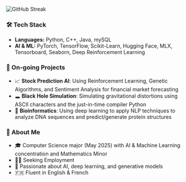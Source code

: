 ![GitHub Streak](https://github-readme-streak-stats.herokuapp.com/?user=edwardduda&theme=tokyonight)
### 🛠️ Tech Stack
- **Languages:** Python, C++, Java, mySQL
- **AI & ML:** PyTorch, TensorFlow, Scikit-Learn, Hugging Face, MLX, Tensorboard, Seaborn, Deep Reinforcement Learning
### 📌 On-going Projects
- 📈 **Stock Prediction AI**: Using Reinforcement Learning, Genetic Algorithms, and Sentiment Analysis for financial market forecasting
- 🕳️ **Black Hole Simulation**: Simulating gravitational distortions using ASCII characters and the just-in-time compiler Python 
- 🔬 **Bioinformatics**: Using deep learning to apply NLP techniques to analyze DNA sequences and predict/generate protein structures
### 🚀 About Me
- 🎓 Computer Science major (May 2025) with AI & Machine Learning concentration and Mathematics Minor
- 👨‍💼 Seeking Employment
- 🧠 Passionate about AI, deep learning, and generative models
- 🇫🇷 Fluent in English & French

<!---
edwardduda/edwardduda is a ✨ special ✨ repository because its `README.md` (this file) appears on your GitHub profile.
You can click the Preview link to take a look at your changes.
--->
